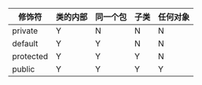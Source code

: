 修饰符|类的内部|同一个包|子类|任何对象|
--|--|--|--|--|
private|Y|N|N|N|
default|Y|Y|N|N|
protected|Y|Y|Y|N|
public|Y|Y|Y|Y|